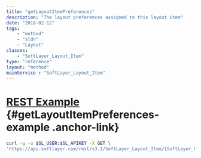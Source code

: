 ```yaml
---
title: "getLayoutItemPreferences"
description: "The layout preferences assigned to this layout item"
date: "2018-02-12"
tags:
    - "method"
    - "sldn"
    - "Layout"
classes:
    - "SoftLayer_Layout_Item"
type: "reference"
layout: "method"
mainService : "SoftLayer_Layout_Item"
---
```


# [REST Example](#getLayoutItemPreferences-example) <a href="/article/rest/"><i class="fas fa-question"></i></a> {#getLayoutItemPreferences-example .anchor-link} 
```bash
curl -g -u $SL_USER:$SL_APIKEY -X GET \
'https://api.softlayer.com/rest/v3.1/SoftLayer_Layout_Item/{SoftLayer_Layout_ItemID}/getLayoutItemPreferences'
```
